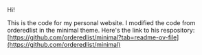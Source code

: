 Hi!

This is the code for my personal website. I modified the code from orderedlist in the minimal theme. 
Here's the link to his respository: [https://github.com/orderedlist/minimal?tab=readme-ov-file](https://github.com/orderedlist/minimal)

